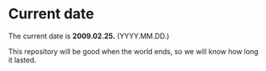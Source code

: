 # Current date

The current date is **2009.02.25.** (YYYY.MM.DD.)

This repository will be good when the world ends, so we will know how long it lasted.